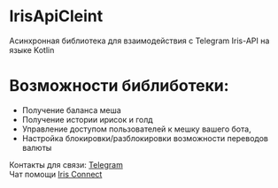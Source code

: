 # IrisApiCleint

Асинхронная библиотека для взаимодействия с Telegram Iris-API на языке Kotlin

# Возможности библиботеки:
  - Получение баланса меша
  - Получение истории ирисок и голд
  - Управление доступом пользователей к мешку вашего бота,
  - Настройка блокировки/разблокировки возможности переводов валюты

Контакты для связи:
[Telegram](https://t.me/gausvanya)  
Чат помощи [Iris Connect](https://t.me/+AweQAYgm5hwyNjky)
